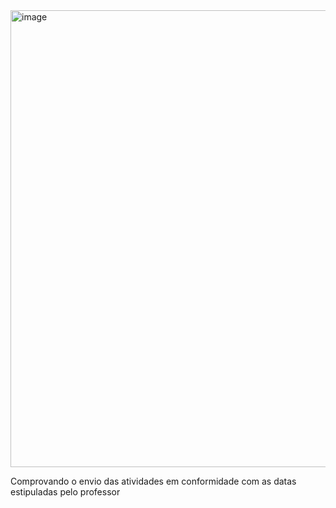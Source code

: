 <img width="1148" height="731" alt="image" src="https://github.com/user-attachments/assets/20587c8e-f15e-46f7-83f9-da3b691b36bc" />

Comprovando o envio das atividades em conformidade com as datas estipuladas pelo professor
